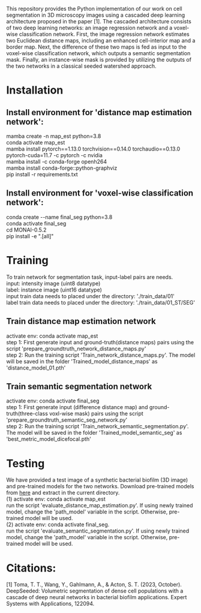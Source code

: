 This repository provides the Python implementation of our work on cell segmentation in 3D microscopy images using a cascaded deep learning architecture proposed in the paper [1]. The cascaded architecture consists of two deep learning networks: an image regression network and a voxel-wise classification network. First, the image regression network estimates two Euclidean distance maps, including an enhanced cell-interior map and a border map. Next, the difference of these two maps is fed as input to the voxel-wise classification network, which outputs a semantic segmentation mask. Finally, an instance-wise mask is provided by utilizing the outputs of the two networks in a classical seeded watershed approach.

# Installation
## Install environment for 'distance map estimation network':
mamba create -n map_est python=3.8 <br />
conda activate map_est <br />
mamba install pytorch==1.13.0 torchvision==0.14.0 torchaudio==0.13.0 pytorch-cuda=11.7 -c pytorch -c nvidia <br />
mamba install -c conda-forge openh264 <br />
mamba install conda-forge::python-graphviz <br />
pip install -r requirements.txt

## Install environment for 'voxel-wise classification network':
conda create --name final_seg python=3.8 <br />
conda activate final_seg <br />
cd MONAI-0.5.2 <br />
pip install -e ".[all]" <br />

# Training
To train network for segmentation task, input-label pairs are needs. <br />
input: intensity image (uint8 datatype) <br />
label: instance image (uint16 datatype) <br />
input train data needs to placed under the directory: './train_data/01' <br />
label train data needs to placed under the directory: './train_data/01_ST/SEG' <br />

## Train distance map estimation network
activate env: conda activate map_est <br />
step 1: First generate input and ground-truth(distance maps) pairs using the script 'prepare_groundtruth_network_distance_maps.py' <br />
step 2: Run the training script 'Train_network_distance_maps.py'. The model will be saved in the folder 'Trained_model_distance_maps' as 'distance_model_01.pth'

## Train semantic segmentation network
activate env: conda activate final_seg <br />
step 1: First generate input (difference distance map) and ground-truth(three-class voxl-wise mask) pairs using the script 'prepare_groundtruth_semantic_seg_network.py' <br />
step 2: Run the training script 'Train_network_semantic_segmentation.py'. The model will be saved in the folder 'Trained_model_semantic_seg' as 'best_metric_model_dicefocal.pth'

# Testing
We have provided a test image of a synthetic bacterial biofilm (3D image) and pre-trained models for the two networks. Download pre-trained models from <a href="https://drive.google.com/file/d/1wtRa5erN-YQUH-Qr_dyUF1KI0AJcSyQZ/view?usp=drive_link" target="_blank">here</a> and extract in the current directory. <br />
(1) activate env: conda activate map_est <br />
    run the script 'evaluate_distance_map_estimation.py'. If using newly trained model, change the 'path_model' variable in the script. Otherwise, pre-trained model will be used. <br />
(2) activate env: conda activate final_seg. <br />
    run the script 'evaluate_semantic_segmentation.py'. If using newly trained model, change the 'path_model' variable in the script. Otherwise, pre-trained model will be used.

# Citations:
[1] Toma, T. T., Wang, Y., Gahlmann, A., & Acton, S. T. (2023, October). DeepSeeded: Volumetric segmentation of dense cell populations with a cascade of deep neural networks in bacterial biofilm
applications. Expert Systems with Applications, 122094.
    




